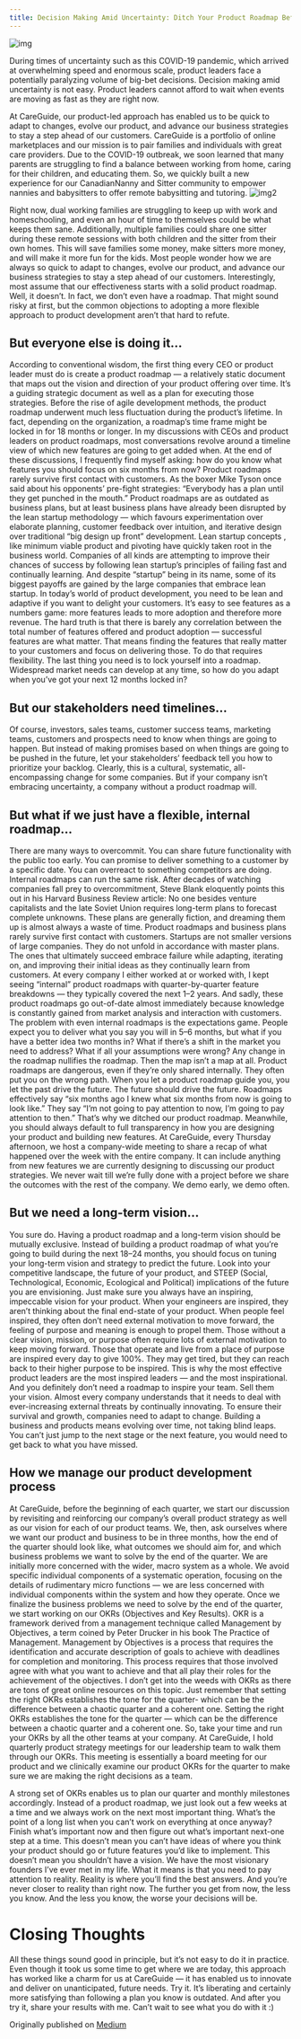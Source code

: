 ```yaml
---
title: Decision Making Amid Uncertainty: Ditch Your Product Roadmap Before It’s Too Late 🚮🔮⏳
---
```


![img](https://miro.medium.com/max/1400/0*xum55G441zlVYitR)

During times of uncertainty such as this COVID-19 pandemic, which arrived at overwhelming speed and enormous scale, product leaders face a potentially paralyzing volume of big-bet decisions. Decision making amid uncertainty is not easy. Product leaders cannot afford to wait when events are moving as fast as they are right now.

At CareGuide, our product-led approach has enabled us to be quick to adapt to changes, evolve our product, and advance our business strategies to stay a step ahead of our customers. CareGuide is a portfolio of online marketplaces and our mission is to pair families and individuals with great care providers. Due to the COVID-19 outbreak, we soon learned that many parents are struggling to find a balance between working from home, caring for their children, and educating them. So, we quickly built a new experience for our CanadianNanny and Sitter community to empower nannies and babysitters to offer remote babysitting and tutoring.
![img2](https://miro.medium.com/max/1400/1*W8BLZdkJRNZ1Lf3UlFqWHg.png)

Right now, dual working families are struggling to keep up with work and homeschooling, and even an hour of time to themselves could be what keeps them sane. Additionally, multiple families could share one sitter during these remote sessions with both children and the sitter from their own homes. This will save families some money, make sitters more money, and will make it more fun for the kids.
Most people wonder how we are always so quick to adapt to changes, evolve our product, and advance our business strategies to stay a step ahead of our customers. Interestingly, most assume that our effectiveness starts with a solid product roadmap.
Well, it doesn’t.
In fact, we don’t even have a roadmap.
That might sound risky at first, but the common objections to adopting a more flexible approach to product development aren’t that hard to refute.


## But everyone else is doing it…
According to conventional wisdom, the first thing every CEO or product leader must do is create a product roadmap — a relatively static document that maps out the vision and direction of your product offering over time. It’s a guiding strategic document as well as a plan for executing those strategies.
Before the rise of agile development methods, the product roadmap underwent much less fluctuation during the product’s lifetime. In fact, depending on the organization, a roadmap’s time frame might be locked in for 18 months or longer. In my discussions with CEOs and product leaders on product roadmaps, most conversations revolve around a timeline view of which new features are going to get added when. At the end of these discussions, I frequently find myself asking: how do you know what features you should focus on six months from now? Product roadmaps rarely survive first contact with customers. As the boxer Mike Tyson once said about his opponents’ pre-fight strategies: “Everybody has a plan until they get punched in the mouth.”
Product roadmaps are as outdated as business plans, but at least business plans have already been disrupted by the lean startup methodology — which favours experimentation over elaborate planning, customer feedback over intuition, and iterative design over traditional “big design up front” development. Lean startup concepts , like minimum viable product and pivoting have quickly taken root in the business world. Companies of all kinds are attempting to improve their chances of success by following lean startup’s principles of failing fast and continually learning. And despite “startup” being in its name, some of its biggest payoffs are gained by the large companies that embrace lean startup.
In today’s world of product development, you need to be lean and adaptive if you want to delight your customers. It’s easy to see features as a numbers game: more features leads to more adoption and therefore more revenue. The hard truth is that there is barely any correlation between the total number of features offered and product adoption — successful features are what matter. That means finding the features that really matter to your customers and focus on delivering those. To do that requires flexibility. The last thing you need is to lock yourself into a roadmap. Widespread market needs can develop at any time, so how do you adapt when you’ve got your next 12 months locked in?


## But our stakeholders need timelines…
Of course, investors, sales teams, customer success teams, marketing teams, customers and prospects need to know when things are going to happen. But instead of making promises based on when things are going to be pushed in the future, let your stakeholders’ feedback tell you how to prioritize your backlog. Clearly, this is a cultural, systematic, all-encompassing change for some companies. But if your company isn’t embracing uncertainty, a company without a product roadmap will.


## But what if we just have a flexible, internal roadmap…
There are many ways to overcommit. You can share future functionality with the public too early. You can promise to deliver something to a customer by a specific date. You can overreact to something competitors are doing. Internal roadmaps can run the same risk.
After decades of watching companies fall prey to overcommitment, Steve Blank eloquently points this out in his Harvard Business Review article:
No one besides venture capitalists and the late Soviet Union requires long-term plans to forecast complete unknowns. These plans are generally fiction, and dreaming them up is almost always a waste of time.
Product roadmaps and business plans rarely survive first contact with customers.
Startups are not smaller versions of large companies. They do not unfold in accordance with master plans. The ones that ultimately succeed embrace failure while adapting, iterating on, and improving their initial ideas as they continually learn from customers.
At every company I either worked at or worked with, I kept seeing “internal” product roadmaps with quarter-by-quarter feature breakdowns — they typically covered the next 1–2 years. And sadly, these product roadmaps go out-of-date almost immediately because knowledge is constantly gained from market analysis and interaction with customers.
The problem with even internal roadmaps is the expectations game. People expect you to deliver what you say you will in 5–6 months, but what if you have a better idea two months in? What if there’s a shift in the market you need to address? What if all your assumptions were wrong?
Any change in the roadmap nullifies the roadmap. Then the map isn’t a map at all.
Product roadmaps are dangerous, even if they’re only shared internally. They often put you on the wrong path. When you let a product roadmap guide you, you let the past drive the future. The future should drive the future. Roadmaps effectively say “six months ago I knew what six months from now is going to look like.” They say “I’m not going to pay attention to now, I’m going to pay attention to then.”
That’s why we ditched our product roadmap.
Meanwhile, you should always default to full transparency in how you are designing your product and building new features. At CareGuide, every Thursday afternoon, we host a company-wide meeting to share a recap of what happened over the week with the entire company. It can include anything from new features we are currently designing to discussing our product strategies. We never wait till we’re fully done with a project before we share the outcomes with the rest of the company. We demo early, we demo often.


## But we need a long-term vision…
You sure do. Having a product roadmap and a long-term vision should be mutually exclusive. Instead of building a product roadmap of what you’re going to build during the next 18–24 months, you should focus on tuning your long-term vision and strategy to predict the future. Look into your competitive landscape, the future of your product, and STEEP (Social, Technological, Economic, Ecological and Political) implications of the future you are envisioning.
Just make sure you always have an inspiring, impeccable vision for your product. When your engineers are inspired, they aren’t thinking about the final end-state of your product. When people feel inspired, they often don’t need external motivation to move forward, the feeling of purpose and meaning is enough to propel them.
Those without a clear vision, mission, or purpose often require lots of external motivation to keep moving forward. Those that operate and live from a place of purpose are inspired every day to give 100%. They may get tired, but they can reach back to their higher purpose to be inspired. This is why the most effective product leaders are the most inspired leaders — and the most inspirational. And you definitely don’t need a roadmap to inspire your team. Sell them your vision.
Almost every company understands that it needs to deal with ever-increasing external threats by continually innovating. To ensure their survival and growth, companies need to adapt to change. Building a business and products means evolving over time, not taking blind leaps. You can’t just jump to the next stage or the next feature, you would need to get back to what you have missed.

## How we manage our product development process
At CareGuide, before the beginning of each quarter, we start our discussion by revisiting and reinforcing our company’s overall product strategy as well as our vision for each of our product teams. We, then, ask ourselves where we want our product and business to be in three months, how the end of the quarter should look like, what outcomes we should aim for, and which business problems we want to solve by the end of the quarter. We are initially more concerned with the wider, macro system as a whole. We avoid specific individual components of a systematic operation, focusing on the details of rudimentary micro functions — we are less concerned with individual components within the system and how they operate.
Once we finalize the business problems we need to solve by the end of the quarter, we start working on our OKRs (Objectives and Key Results). OKR is a framework derived from a management technique called Management by Objectives, a term coined by Peter Drucker in his book The Practice of Management. Management by Objectives is a process that requires the identification and accurate description of goals to achieve with deadlines for completion and monitoring. This process requires that those involved agree with what you want to achieve and that all play their roles for the achievement of the objectives. I don’t get into the weeds with OKRs as there are tons of great online resources on this topic. Just remember that setting the right OKRs establishes the tone for the quarter- which can be the difference between a chaotic quarter and a coherent one.
Setting the right OKRs establishes the tone for the quarter — which can be the difference between a chaotic quarter and a coherent one.
So, take your time and run your OKRs by all the other teams at your company. At CareGuide, I hold quarterly product strategy meetings for our leadership team to walk them through our OKRs. This meeting is essentially a board meeting for our product and we clinically examine our product OKRs for the quarter to make sure we are making the right decisions as a team.

A strong set of OKRs enables us to plan our quarter and monthly milestones accordingly. Instead of a product roadmap, we just look out a few weeks at a time and we always work on the next most important thing. What’s the point of a long list when you can’t work on everything at once anyway? Finish what’s important now and then figure out what’s important next-one step at a time. This doesn’t mean you can’t have ideas of where you think your product should go or future features you’d like to implement. This doesn’t mean you shouldn’t have a vision. We have the most visionary founders I’ve ever met in my life. What it means is that you need to pay attention to reality. Reality is where you’ll find the best answers. And you’re never closer to reality than right now. The further you get from now, the less you know. And the less you know, the worse your decisions will be.


# Closing Thoughts
All these things sound good in principle, but it’s not easy to do it in practice. Even though it took us some time to get where we are today, this approach has worked like a charm for us at CareGuide — it has enabled us to innovate and deliver on unanticipated, future needs. Try it. It’s liberating and certainly more satisfying than following a plan you know is outdated. And after you try it, share your results with me. Can’t wait to see what you do with it :)

Originally published on [Medium](https://medium.com/building-crowdriff/ditch-your-product-roadmap-before-its-too-late-fde4f7757528)




